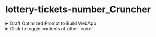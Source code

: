 # lottery-tickets-number_Cruncher

<details>
<summary>Draft Optimized Prompt to Build WebApp </summary>

You are a senior full-stack web developer with expertise in Bootstrap 5, modern UI/UX design, and JavaScript data processing. I need you to help me build a responsive, space-themed web app interface using Bootstrap 5 (via CDN only). Your task is to:

1. Design a space-inspired front-end layout with dark themes and starry, animated backgrounds.
   - Use galaxy/nebula-inspired gradients, drop shadows, and hover/click CSS transitions.
   - Ensure all components (buttons, cards, nav, filters) reflect the space theme.
   - Include a fully responsive navbar (logo left, search filter center, links right).
   - Add a full-width footer with centered white text on black: “Made by: Daine Dvorak dba JETTLIFE Tech”.

2. Create a hero section below the navbar:
   - Center the page title and use a generative or high-res space image as the background.

3. Implement a game suggestion system using public data from: https://www.kslottery.com/eligiblegameslist/
   - Scrape games whose links start with 3-digit codes (e.g., 123-).
   - Exclude links containing "*".
   - Extract and organize scratcher game details: prize count, unclaimed winnings, launch date.
   - Filter out sold-out or ended games.

4. Visually display games using modern UI:
   - Use data visualization (e.g., infilled circles) to represent remaining prizes.
   - Sort games by launch age and highlight those with the most unclaimed high-value prizes.
   - Group by ticket price and filter by scratcher type (crossword, pull tab, numbers, bingo, etc.).

Ensure everything is user-friendly, visually appealing, and optimized for both desktop and mobile.

</details>

<details>

<summary>Click to toggle contents of other `code`</summary>

```
MORE CODE!
```
</details>
